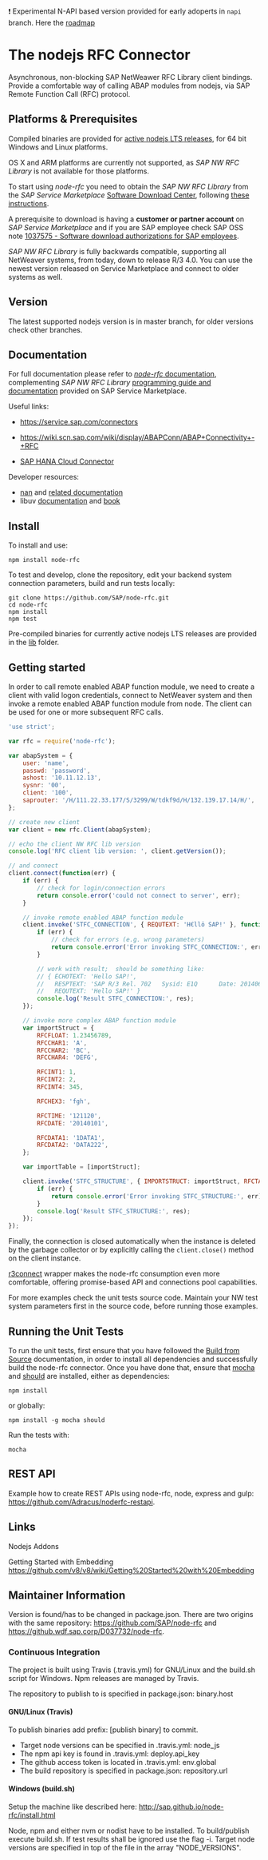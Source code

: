 :exclamation: Experimental N-API based version provided for early adoperts in `napi` branch. Here the [roadmap](https://github.com/nodejs/abi-stable-node/issues/18)

# The nodejs RFC Connector

Asynchronous, non-blocking SAP NetWeawer RFC Library client bindings. Provide a comfortable way of calling ABAP modules from nodejs, via SAP Remote Function Call (RFC) protocol.

## Platforms & Prerequisites

Compiled binaries are provided for [active nodejs LTS releases](https://github.com/nodejs/LTS), for 64 bit Windows and Linux platforms.

OS X and ARM platforms are currently not supported, as _SAP NW RFC Library_ is not available for those platforms.

To start using _node-rfc_ you need to obtain the _SAP NW RFC Library_ from the _SAP Service Marketplace_ [Software Download Center](https://support.sap.com/swdc),
following [these instructions](http://sap.github.io/node-rfc/install.html#sap-nw-rfc-library-installation).

A prerequisite to download is having a **customer or partner account** on _SAP Service Marketplace_ and if you are SAP employee check SAP OSS note [1037575 - Software download authorizations for SAP employees](http://service.sap.com/sap/support/notes/1037575).

_SAP NW RFC Library_ is fully backwards compatible, supporting all NetWeaver systems, from today, down to release R/3 4.0. You can use the newest version released on Service Marketplace and connect to older systems as well.

## Version

The latest supported nodejs version is in master branch, for older versions check other branches.

## Documentation

For full documentation please refer to [_node-rfc_ documentation](http://sap.github.io/node-rfc), complementing _SAP NW RFC Library_ [programming guide and documentation](http://service.sap.com/rfc-library)
provided on SAP Service Marketplace.

Useful links:

*   https://service.sap.com/connectors

*   https://wiki.scn.sap.com/wiki/display/ABAPConn/ABAP+Connectivity+-+RFC

*   [SAP HANA Cloud Connector](https://help.hana.ondemand.com/help/frameset.htm?e6c7616abb5710148cfcf3e75d96d596.html)

Developer resources:

*   [nan](https://github.com/nodejs/nan) and [related documentation](https://github.com/nodejs/nan#api)
*   libuv [documentation](http://docs.libuv.org/) and [book](http://nikhilm.github.io/uvbook/index.html)

## Install

To install and use:

```shell
npm install node-rfc
```

To test and develop, clone the repository, edit your backend system connection parameters, build and run tests locally:

```shell
git clone https://github.com/SAP/node-rfc.git
cd node-rfc
npm install
npm test
```

Pre-compiled binaries for currently active nodejs LTS releases are provided in the [lib](https://github.com/SAP/node-rfc/tree/master/lib) folder.

## Getting started

In order to call remote enabled ABAP function module, we need to create a client
with valid logon credentials, connect to NetWeaver system and then invoke a
remote enabled ABAP function module from node. The client can be used for one or
more subsequent RFC calls.

```javascript
'use strict';

var rfc = require('node-rfc');

var abapSystem = {
	user: 'name',
	passwd: 'password',
	ashost: '10.11.12.13',
	sysnr: '00',
	client: '100',
	saprouter: '/H/111.22.33.177/S/3299/W/tdkf9d/H/132.139.17.14/H/',
};

// create new client
var client = new rfc.Client(abapSystem);

// echo the client NW RFC lib version
console.log('RFC client lib version: ', client.getVersion());

// and connect
client.connect(function(err) {
	if (err) {
		// check for login/connection errors
		return console.error('could not connect to server', err);
	}

	// invoke remote enabled ABAP function module
	client.invoke('STFC_CONNECTION', { REQUTEXT: 'H€llö SAP!' }, function(err, res) {
		if (err) {
			// check for errors (e.g. wrong parameters)
			return console.error('Error invoking STFC_CONNECTION:', err);
		}

		// work with result;  should be something like:
		// { ECHOTEXT: 'Hello SAP!',
		//   RESPTEXT: 'SAP R/3 Rel. 702   Sysid: E1Q      Date: 20140613   Time: 142530   Logon_Data: 001/DEMO/E',
		//   REQUTEXT: 'Hello SAP!' }
		console.log('Result STFC_CONNECTION:', res);
	});

	// invoke more complex ABAP function module
	var importStruct = {
		RFCFLOAT: 1.23456789,
		RFCCHAR1: 'A',
		RFCCHAR2: 'BC',
		RFCCHAR4: 'DEFG',

		RFCINT1: 1,
		RFCINT2: 2,
		RFCINT4: 345,

		RFCHEX3: 'fgh',

		RFCTIME: '121120',
		RFCDATE: '20140101',

		RFCDATA1: '1DATA1',
		RFCDATA2: 'DATA222',
	};

	var importTable = [importStruct];

	client.invoke('STFC_STRUCTURE', { IMPORTSTRUCT: importStruct, RFCTABLE: importTable }, function(err, res) {
		if (err) {
			return console.error('Error invoking STFC_STRUCTURE:', err);
		}
		console.log('Result STFC_STRUCTURE:', res);
	});
});
```

Finally, the connection is closed automatically when the instance is deleted by the garbage collector or by explicitly calling the `client.close()` method on the client instance.

[r3connect](https://github.com/hundeloh-consulting/r3connect) wrapper makes the node-rfc consumption even more comfortable,
offering promise-based API and connections pool capabilities.

For more examples check the unit tests source code. Maintain your NW test system parameters first in the source code, before running those examples.

## Running the Unit Tests

To run the unit tests, first ensure that you have followed the [Build from Source](http://sap.github.io/node-rfc/install.html#building-from-source) documentation,
in order to install all dependencies and successfully build the node-rfc connector.
Once you have done that, ensure that [mocha](https://mochajs.org) and [should](https://github.com/shouldjs/should.js) are installed, either as dependencies:

```shell
npm install
```

or globally:

```shell
npm install -g mocha should
```

Run the tests with:

```shell
mocha
```

## REST API

Example how to create REST APIs using node-rfc, node, express and gulp: https://github.com/Adracus/noderfc-restapi.

## Links

Nodejs Addons

Getting Started with Embedding https://github.com/v8/v8/wiki/Getting%20Started%20with%20Embedding

## Maintainer Information

Version is found/has to be changed in package.json.
There are two origins with the same repository: https://github.com/SAP/node-rfc and https://github.wdf.sap.corp/D037732/node-rfc.

### Continuous Integration

The project is built using Travis (.travis.yml) for GNU/Linux and the build.sh script for Windows.
Npm releases are managed by Travis.

The repository to publish to is specified in package.json: binary.host

#### GNU/Linux (Travis)

To publish binaries add prefix: [publish binary] to commit.

*   Target node versions can be specified in .travis.yml: node_js
*   The npm api key is found in .travis.yml: deploy.api_key
*   The github access token is located in .travis.yml: env.global
*   The build repository is specified in package.json: repository.url

#### Windows (<span>build.sh</span>)

Setup the machine like described here: http://sap.github.io/node-rfc/install.html

Node, npm and either nvm or nodist have to be installed.
To build/publish execute <span>build.sh</span>.
If test results shall be ignored use the flag -i.
Target node versions are specified in top of the file in the array "NODE_VERSIONS".
